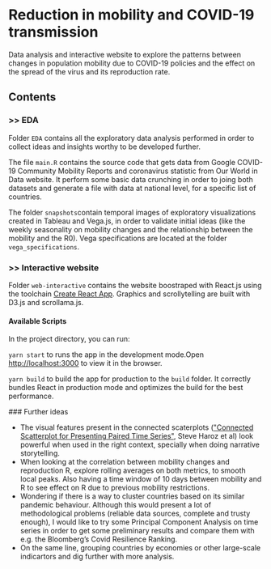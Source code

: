# Reduction in mobility and COVID-19 transmission


Data analysis and interactive website to explore the patterns between changes in population mobility due to COVID-19 policies and the effect on the spread of the virus and its reproduction rate.



## Contents

### >> EDA
Folder `EDA` contains all the exploratory data analysis performed in order to collect ideas and insights worthy to be developed further.

The file `main.R` contains the source code that gets data from Google COVID-19 Community Mobility Reports and coronavirus statistic from Our World in Data website. It perform some basic data crunching in order to joing both datasets and generate a file with data at national level, for a specific list of countries.

The folder `snapshots`contain temporal images of exploratory visualizations created in Tableau and Vega.js, in order to validate initial ideas (like the weekly seasonality on mobility changes and the relationship between the mobility and the R0). Vega specifications are located at the folder `vega_specifications`.




### >> Interactive website

Folder `web-interactive` contains the website boostraped with React.js using the toolchain [Create React App](https://github.com/facebook/create-react-app). Graphics and scrollytelling are built with D3.js and scrollama.js.


#### Available Scripts

In the project directory, you can run:

`yarn start` to runs the app in the development mode.Open [http://localhost:3000](http://localhost:3000) to view it in the browser.

`yarn build` to build the app for production to the `build` folder. It correctly bundles React in production mode and optimizes the build for the best performance.


### Further ideas
- The visual features present in the connected scaterplots (["Connected Scatterplot for Presenting Paired Time Series"](http://steveharoz.com/research/connected_scatterplot/), Steve Haroz et al) look powerful when used in the right context, specially when doing narrative storytelling. 
- When looking at the correlation between mobility changes and reproduction R, explore rolling averages on both metrics, to smooth local peaks. Also having a time window of 10 days between mobility and R to see effect on R due to previous mobility restrictions.
- Wondering if there is a way to cluster countries based on its similar pandemic behaviour. Although this would present a lot of methodological problems (reliable data sources, complete and trusty enough), I would like to try some Principal Component Analysis on time series in order to get some preliminary results and compare them with e.g. the Bloomberg’s Covid Resilience Ranking.
- On the same line, grouping countries by economies or other large-scale indicartors and dig further with more analysis.
